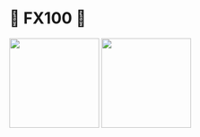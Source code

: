 # 💖 FX100 💖

<div>
  <img style="height: 160px;" src="https://github-readme-stats.vercel.app/api?username=fx100&show_icons=true">
  <img style="height: 160px;" src="https://github-readme-stats.vercel.app/api/top-langs/?username=fx100&layout=compact">
</div>
